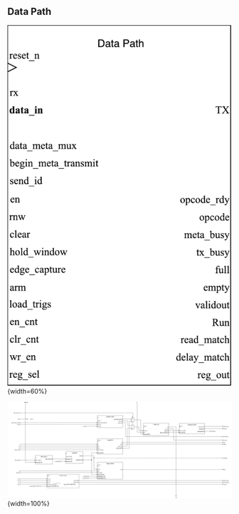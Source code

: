 ## Data Path ##

![Data Path Module](data_path.png){width=60%}

![Data Path Microarchitecture](Data_path_MicroArchitechture.png){width=100%}

<!--- Explanation here --->